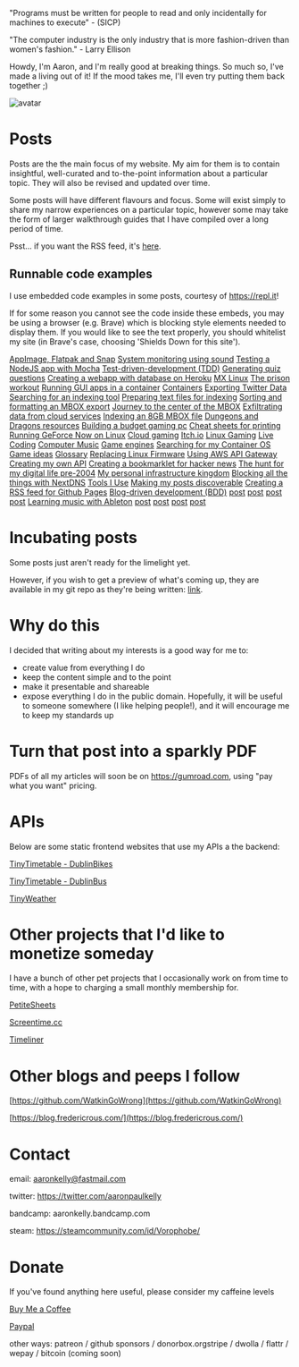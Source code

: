 "Programs must be written for people to read and only incidentally for machines
to execute" - (SICP)

 "The computer industry is the only industry that is more fashion-driven than women's fashion." - Larry Ellison

Howdy, I'm Aaron, and I'm really good at breaking things. So much so, I've made a living out of it! If the mood takes me, I'll even try putting them back together ;)

![avatar](https://avatars1.githubusercontent.com/u/29888436?s=460&u=03df457371669048031a735802c33b93d07a1f10&v=4)

# Posts

Posts are the the main focus of my website. My aim for them is to contain insightful, well-curated and to-the-point information about a particular topic. They will also be revised and updated over time.

Some posts will have different flavours and focus. Some will exist simply to  share my narrow experiences on a particular topic, however some may take the form of larger walkthrough guides that I have compiled over a long period of time.

Psst... if you want the RSS feed, it's [here](https://aaronpkelly.github.io/feed.xml).

## Runnable code examples

I use embedded code examples in some posts, courtesy of https://repl.it!

If for some reason you cannot see the code inside these embeds, you may be using a browser (e.g. Brave) which is blocking style elements needed to display them. If you would like to see the text properly, you should whitelist my site (in Brave's case, choosing 'Shields Down for this site').

[AppImage, Flatpak and Snap](_posts/2020-05-28-appimage-flatpak-and-snap.md)
[System monitoring using sound](_posts/2020-05-25-system-monitoring-with-sound.md)
[Testing a NodeJS app with Mocha](_posts/2020-05-24-testing-a-nodejs-app-with-mocha.md)
[Test-driven-development (TDD)](_posts/2020-05-24-tdd.md)
[Generating quiz questions](_posts/2020-05-17-quiz-question-generation.md)
[Creating a webapp with database on Heroku](_posts/2020-05-16-creating-a-webapp-with-database-on-heroku.md)
[MX Linux](_posts/2020-05-12-mx-linux-tips.md)
[The prison workout](_posts/2020-05-11-the-prison-workout.md)
[Running GUI apps in a container](_posts/2020-03-22-running-gui-apps-in-a-container.md)
[Containers](_posts/2020-03-21-docker.md)
[Exporting Twitter Data](_posts/2020-03-20-exporting-twitter-data.md)
[Searching for an indexing tool](_posts/2020-03-06-searching-for-an-indexing-tool.md)
[Preparing text files for indexing](_posts/2020-03-05-preparing-text-files-for-indexing.md)
[Sorting and formatting an MBOX export](_posts/2020-03-04-sorting-and-formatting-the-mbox-output.md)
[Journey to the center of the MBOX](_posts/2020-03-03-journey-to-the-center-of-the-mbox.md)
[Exfiltrating data from cloud services](_posts/2020-03-02-exfiltrating-data-from-cloud-services.md)
[Indexing an 8GB MBOX file](_posts/2020-03-01-indexing-an-8gb-mbox-file.md)
[Dungeons and Dragons resources](_posts/2020-02-12-dungeons-and-dragons-resources.md)
[Building a budget gaming pc](_posts/2020-02-11-building-a-budget-gaming-pc.md)
[Cheat sheets for printing](_posts/2020-02-10-cheat-sheets-for-printing.md)
[Running GeForce Now on Linux](_posts/2020-02-09-running-geforce-now-on-linux.md)
[Cloud gaming](_posts/2020-02-08-cloud-gaming.md)
[Itch.io](_posts/2020-02-07-itch.io.md)
[Linux Gaming](_posts/2020-02-06-linux-gaming.md)
[Live Coding](_posts/2020-02-05-live-coding.md)
[Computer Music](_posts/2020-02-04-computer-music.md)
[Game engines](_posts/2020-02-02-game-engines.md)
[Searching for my Container OS](_posts/2020-02-01-searching-for-my-container-os.md)
[Game ideas](_posts/2020-02-01-game-ideas.md)
[Glossary](_posts/2020-01-31-glossary.md)
[Replacing Linux Firmware](_posts/2020-01-12-replacing-linux-firmware.md)
[Using AWS API Gateway](_posts/2020-01-11-using-aws-api-gateway.md)
[Creating my own API](_posts/2020-01-10-apis.md)
[Creating a bookmarklet for hacker news](_posts/2020-01-09-creating-a-bookmarklet-for-hacker-news.md)
[The hunt for my digital life pre-2004](_posts/2020-01-08-the-hunt-for-my-digital-life-pre-2004.md)
[My personal infrastructure kingdom](_posts/2020-01-07-my-personal-infrastructure-kingdom.md)
[Blocking all the things with NextDNS](_posts/2020-01-06-blocking-all-the-things-with-nextdns.md)
[Tools I Use](_posts/2020-01-05-tools-i-use-on-linux-and-windows.md)
[Making my posts discoverable](_posts/2020-01-03-making-my-posts-discoverable.md)
[Creating a RSS feed for Github Pages](_posts/2020-01-02-creating-a-rss-feed-for-github-pages.md)
[Blog-driven development (BDD)](_posts/2020-01-01-blog-driven-development.md)
[post](_posts/2019-08-10-linux_backgroundingJobs.md)
[post](_posts/2019-08-07-uncleBob.md)
[post](_posts/2019-07-27-steam.md)
[post](_posts/2019-07-27-linux_namedPipes.md)
[ Learning music with Ableton](_posts/2019-07-27-Learning-music-with-Ableton.md)
[post](_posts/2019-07-27-favouriteAlbums.md)
[post](_posts/2018-02-25-purchasing.md)
[post](_posts/2018-02-25-posting.md)
[post](_posts/2017-09-24-tinyQuest.md)


# Incubating posts

Some posts just aren't ready for the limelight yet.

However, if you wish to get a preview of what's coming up, they are available in
my git repo as they're being written: [link](https://github.com/aaronpkelly/aaronpkelly.github.io/tree/master/_posts).

# Why do this

I decided that writing about my interests is a good way for me to:

- create value from everything I do
- keep the content simple and to the point 
- make it presentable and shareable
- expose everything I do in the public domain. Hopefully, it will be useful to
someone somewhere (I like helping people!), and it will encourage me to keep my
standards up

# Turn that post into a sparkly PDF

PDFs of all my articles will soon be on https://gumroad.com, using "pay what you
want" pricing.

# APIs

Below are some static frontend websites that use my APIs a the backend:

[TinyTimetable - DublinBikes](http://app-bucket-dublin-bike-tinytimetable.s3-website-eu-west-1.amazonaws.com/)

[TinyTimetable - DublinBus](http://app-bucket-dublin-bus-tinytimetable.s3-website-eu-west-1.amazonaws.com/)

[TinyWeather](http://app-bucket-weather-dublin-tinyweather.s3-website-eu-west-1.amazonaws.com/)

# Other projects that I'd like to monetize someday

I have a bunch of other pet projects that I occasionally work on from time to
time, with a hope to charging a small monthly membership for.

[PetiteSheets](http://app-bucket-petitesheets.s3-website-eu-west-1.amazonaws.com/)

[Screentime.cc](http://screentime.cc.s3-website-eu-west-1.amazonaws.com/)

[Timeliner](http://app-timeliner.s3-website-eu-west-1.amazonaws.com/)

# Other blogs and peeps I follow

[https://github.com/WatkinGoWrong](https://github.com/WatkinGoWrong)

[https://blog.fredericrous.com/](https://blog.fredericrous.com/)

# Contact

email: aaronkelly@fastmail.com

twitter: https://twitter.com/aaronpaulkelly

bandcamp: aaronkelly.bandcamp.com

steam: https://steamcommunity.com/id/Vorophobe/

# Donate

If you've found anything here useful, please consider my caffeine levels

[Buy Me a Coffee](https://www.buymeacoffee.com/aaronkelly)

[Paypal](https://www.paypal.com/cgi-bin/webscr?cmd=_donations&business=DTJST2MAMPYQ8&currency_code=EUR&source=url)

other ways: patreon / github sponsors / donorbox.orgstripe / dwolla / flattr / wepay / bitcoin (coming soon)